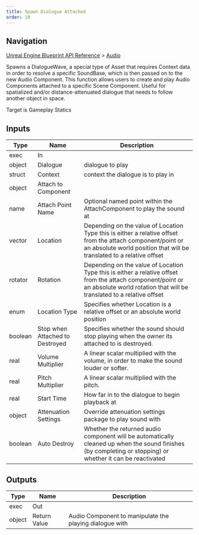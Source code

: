 ```yaml
---
title: Spawn Dialogue Attached
order: 19
---
```

## Navigation

[Unreal Engine Blueprint API Reference](https://dev.epicgames.com/documentation/en-us/unreal-engine/BlueprintAPI) > [Audio](https://dev.epicgames.com/documentation/en-us/unreal-engine/BlueprintAPI/Audio)

Spawns a DialogueWave, a special type of Asset that requires Context data in order to resolve a specific SoundBase,
which is then passed on to the new Audio Component. This function allows users to create and play Audio Components
attached to a specific Scene Component. Useful for spatialized and/or distance-attenuated dialogue that needs to
follow another object in space.

Target is Gameplay Statics

## Inputs

| Type | Name | Description |
| --- | --- | --- |
| exec | In |  |
| object | Dialogue | dialogue to play |
| struct | Context | context the dialogue is to play in |
| object | Attach to Component |  |
| name | Attach Point Name | Optional named point within the AttachComponent to play the sound at |
| vector | Location | Depending on the value of Location Type this is either a relative offset from the attach component/point or an absolute world position that will be translated to a relative offset |
| rotator | Rotation | Depending on the value of Location Type this is either a relative offset from the attach component/point or an absolute world rotation that will be translated to a relative offset |
| enum | Location Type | Specifies whether Location is a relative offset or an absolute world position |
| boolean | Stop when Attached to Destroyed | Specifies whether the sound should stop playing when the owner its attached to is destroyed. |
| real | Volume Multiplier | A linear scalar multiplied with the volume, in order to make the sound louder or softer. |
| real | Pitch Multiplier | A linear scalar multiplied with the pitch. |
| real | Start Time | How far in to the dialogue to begin playback at |
| object | Attenuation Settings | Override attenuation settings package to play sound with |
| boolean | Auto Destroy | Whether the returned audio component will be automatically cleaned up when the sound finishes (by completing or stopping) or whether it can be reactivated |

## Outputs

| Type | Name | Description |
| --- | --- | --- |
| exec | Out |  |
| object | Return Value | Audio Component to manipulate the playing dialogue with |
